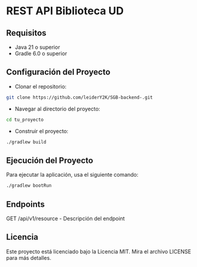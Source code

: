 # REST API Biblioteca UD

## Requisitos

- Java 21 o superior
- Gradle 6.0 o superior

## Configuración del Proyecto

- Clonar el repositorio:

```sh
git clone https://github.com/leiderY2K/SGB-backend-.git
```

- Navegar al directorio del proyecto:

```sh
cd tu_proyecto
```

- Construir el proyecto:

```sh
./gradlew build
```

## Ejecución del Proyecto
Para ejecutar la aplicación, usa el siguiente comando:

```sh
./gradlew bootRun
```

## Endpoints
GET /api/v1/resource - Descripción del endpoint

## Licencia
Este proyecto está licenciado bajo la Licencia MIT. Mira el archivo LICENSE para más detalles.
